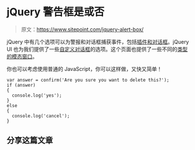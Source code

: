 # jQuery 警告框是或否

> 原文：<https://www.sitepoint.com/jquery-alert-box/>

jQuery 中有几个选项可以为警报和对话框捕获事件，包括[插件和对话框](http://www.jquery4u.com/windows/14-jquery-modal-dialog-boxes/)。jQuery UI 也为我们提供了一些[自定义对话框](http://jqueryui.com/demos/dialog/#modal-confirmation)的选项。这个页面也提供了一些不同的[类型的模态窗口](http://www.ericmmartin.com/projects/simplemodal-demos/)。

你也可以考虑使用普通的 JavaScript，你可以这样做，又快又简单！

```
var answer = confirm('Are you sure you want to delete this?');
if (answer)
{
  console.log('yes');
}
else
{
  console.log('cancel');
}
```

## 分享这篇文章